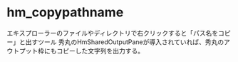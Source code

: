 # hm_copypathname
エキスプローラーのファイルやディレクトリで右クリックすると「パス名をコピー」と出すツール 秀丸のHmSharedOutputPaneが導入されていれば、秀丸のアウトプット枠にもコピーした文字列を出力する。

